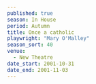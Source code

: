 ```yaml
---
published: true
season: In House
period: Autumn
title: Once a catholic
playwright: "Mary O'Malley"
season_sort: 40
venue:
  - New Theatre
date_start: 2001-10-31
date_end: 2001-11-03
---
```


